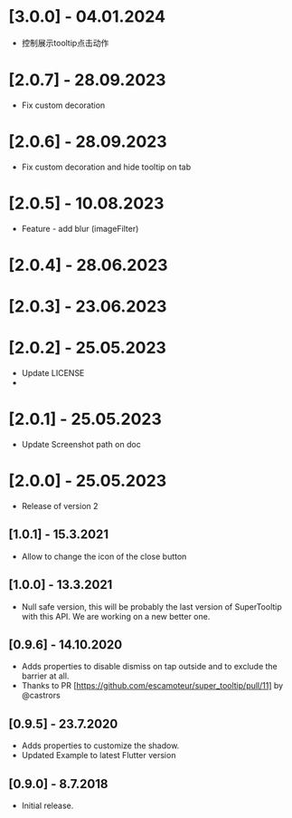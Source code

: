 
# [3.0.0] - 04.01.2024
* 控制展示tooltip点击动作

# [2.0.7] - 28.09.2023
* Fix custom decoration
# [2.0.6] - 28.09.2023
* Fix custom decoration and hide tooltip on tab

# [2.0.5] - 10.08.2023
* Feature - add blur (imageFilter)
# [2.0.4] - 28.06.2023

# [2.0.3] - 23.06.2023
# [2.0.2] - 25.05.2023

* Update LICENSE
* 
# [2.0.1] - 25.05.2023

* Update Screenshot path on doc
  
# [2.0.0] - 25.05.2023

* Release of version 2
  
## [1.0.1] - 15.3.2021

* Allow to change the icon of the close button

## [1.0.0] - 13.3.2021

* Null safe version, this will be probably the last version of SuperTooltip with this API. We are working on a new better one.

## [0.9.6] - 14.10.2020

* Adds properties to disable dismiss on tap outside and to exclude the barrier at all.
* Thanks to PR [https://github.com/escamoteur/super_tooltip/pull/11] by @castrors

## [0.9.5] - 23.7.2020

* Adds properties to customize the shadow.
* Updated Example to latest Flutter version
  
## [0.9.0] - 8.7.2018

* Initial release.

